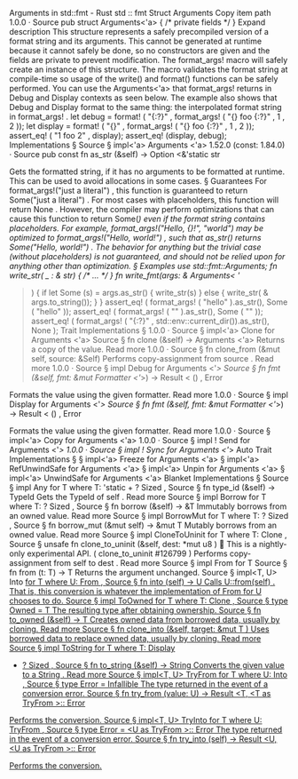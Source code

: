 Arguments in std::fmt - Rust
std
::
fmt
Struct
Arguments
Copy item path
1.0.0
·
Source
pub struct Arguments<'a> {
/* private fields */
}
Expand description
This structure represents a safely precompiled version of a format string
and its arguments. This cannot be generated at runtime because it cannot
safely be done, so no constructors are given and the fields are private
to prevent modification.
The
format_args!
macro will safely create an instance of this structure.
The macro validates the format string at compile-time so usage of the
write()
and
format()
functions can be safely performed.
You can use the
Arguments<'a>
that
format_args!
returns in
Debug
and
Display
contexts as seen below. The example also shows that
Debug
and
Display
format to the same thing: the interpolated format string
in
format_args!
.
let
debug =
format!
(
"{:?}"
,
format_args!
(
"{} foo {:?}"
,
1
,
2
));
let
display =
format!
(
"{}"
,
format_args!
(
"{} foo {:?}"
,
1
,
2
));
assert_eq!
(
"1 foo 2"
, display);
assert_eq!
(display, debug);
Implementations
§
Source
§
impl<'a>
Arguments
<'a>
1.52.0 (const: 1.84.0)
·
Source
pub const fn
as_str
(&self) ->
Option
<&'static
str
>
Gets the formatted string, if it has no arguments to be formatted at runtime.
This can be used to avoid allocations in some cases.
§
Guarantees
For
format_args!("just a literal")
, this function is guaranteed to
return
Some("just a literal")
.
For most cases with placeholders, this function will return
None
.
However, the compiler may perform optimizations that can cause this
function to return
Some(_)
even if the format string contains
placeholders. For example,
format_args!("Hello, {}!", "world")
may be
optimized to
format_args!("Hello, world!")
, such that
as_str()
returns
Some("Hello, world!")
.
The behavior for anything but the trivial case (without placeholders)
is not guaranteed, and should not be relied upon for anything other
than optimization.
§
Examples
use
std::fmt::Arguments;
fn
write_str(
_
:
&
str) {
/* ... */
}
fn
write_fmt(args:
&
Arguments<
'_
>) {
if let
Some
(s) = args.as_str() {
        write_str(s)
    }
else
{
        write_str(
&
args.to_string());
    }
}
assert_eq!
(
format_args!
(
"hello"
).as_str(),
Some
(
"hello"
));
assert_eq!
(
format_args!
(
""
).as_str(),
Some
(
""
));
assert_eq!
(
format_args!
(
"{:?}"
, std::env::current_dir()).as_str(),
None
);
Trait Implementations
§
1.0.0
·
Source
§
impl<'a>
Clone
for
Arguments
<'a>
Source
§
fn
clone
(&self) ->
Arguments
<'a>
Returns a copy of the value.
Read more
1.0.0
·
Source
§
fn
clone_from
(&mut self, source: &Self)
Performs copy-assignment from
source
.
Read more
1.0.0
·
Source
§
impl
Debug
for
Arguments
<'_>
Source
§
fn
fmt
(&self, fmt: &mut
Formatter
<'_>) ->
Result
<
()
,
Error
>
Formats the value using the given formatter.
Read more
1.0.0
·
Source
§
impl
Display
for
Arguments
<'_>
Source
§
fn
fmt
(&self, fmt: &mut
Formatter
<'_>) ->
Result
<
()
,
Error
>
Formats the value using the given formatter.
Read more
1.0.0
·
Source
§
impl<'a>
Copy
for
Arguments
<'a>
1.0.0
·
Source
§
impl !
Send
for
Arguments
<'_>
1.0.0
·
Source
§
impl !
Sync
for
Arguments
<'_>
Auto Trait Implementations
§
§
impl<'a>
Freeze
for
Arguments
<'a>
§
impl<'a>
RefUnwindSafe
for
Arguments
<'a>
§
impl<'a>
Unpin
for
Arguments
<'a>
§
impl<'a>
UnwindSafe
for
Arguments
<'a>
Blanket Implementations
§
Source
§
impl<T>
Any
for T
where
    T: 'static + ?
Sized
,
Source
§
fn
type_id
(&self) ->
TypeId
Gets the
TypeId
of
self
.
Read more
Source
§
impl<T>
Borrow
<T> for T
where
    T: ?
Sized
,
Source
§
fn
borrow
(&self) ->
&T
Immutably borrows from an owned value.
Read more
Source
§
impl<T>
BorrowMut
<T> for T
where
    T: ?
Sized
,
Source
§
fn
borrow_mut
(&mut self) ->
&mut T
Mutably borrows from an owned value.
Read more
Source
§
impl<T>
CloneToUninit
for T
where
    T:
Clone
,
Source
§
unsafe fn
clone_to_uninit
(&self, dest:
*mut
u8
)
🔬
This is a nightly-only experimental API. (
clone_to_uninit
#126799
)
Performs copy-assignment from
self
to
dest
.
Read more
Source
§
impl<T>
From
<T> for T
Source
§
fn
from
(t: T) -> T
Returns the argument unchanged.
Source
§
impl<T, U>
Into
<U> for T
where
    U:
From
<T>,
Source
§
fn
into
(self) -> U
Calls
U::from(self)
.
That is, this conversion is whatever the implementation of
From
<T> for U
chooses to do.
Source
§
impl<T>
ToOwned
for T
where
    T:
Clone
,
Source
§
type
Owned
= T
The resulting type after obtaining ownership.
Source
§
fn
to_owned
(&self) -> T
Creates owned data from borrowed data, usually by cloning.
Read more
Source
§
fn
clone_into
(&self, target:
&mut T
)
Uses borrowed data to replace owned data, usually by cloning.
Read more
Source
§
impl<T>
ToString
for T
where
    T:
Display
+ ?
Sized
,
Source
§
fn
to_string
(&self) ->
String
Converts the given value to a
String
.
Read more
Source
§
impl<T, U>
TryFrom
<U> for T
where
    U:
Into
<T>,
Source
§
type
Error
=
Infallible
The type returned in the event of a conversion error.
Source
§
fn
try_from
(value: U) ->
Result
<T, <T as
TryFrom
<U>>::
Error
>
Performs the conversion.
Source
§
impl<T, U>
TryInto
<U> for T
where
    U:
TryFrom
<T>,
Source
§
type
Error
= <U as
TryFrom
<T>>::
Error
The type returned in the event of a conversion error.
Source
§
fn
try_into
(self) ->
Result
<U, <U as
TryFrom
<T>>::
Error
>
Performs the conversion.